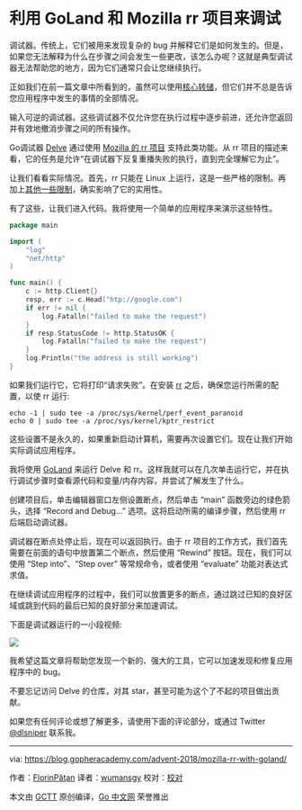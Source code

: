 # 利用 GoLand 和 Mozilla rr 项目来调试

调试器。传统上，它们被用来发现复杂的 bug 并解释它们是如何发生的。但是，如果您无法解释为什么在步骤之间会发生一些更改，该怎么办呢？这就是典型调试器无法帮助您的地方，因为它们通常只会让您继续执行。 

正如我们在前一篇文章中所看到的，虽然可以使用[核心转储](https://blog.gopheracademy.com/advent-2018/postmortem-debugging-delve/)，但它们并不总是告诉您应用程序中发生的事情的全部情况。 

输入可逆的调试器。这些调试器不仅允许您在执行过程中逐步前进，还允许您返回并有效地撤消步骤之间的所有操作。

Go调试器 [Delve](https://github.com/go-delve/delve) 通过使用 [Mozilla 的 rr 项目](https://rr-project.org/) 支持此类功能。从 rr 项目的描述来看，它的任务是允许“在调试器下反复重播失败的执行，直到完全理解它为止”。

让我们看看实际情况。首先，rr 只能在 Linux 上运行，这是一些严格的限制。再加上[其他一些限制](https://github.com/mozilla/rr/wiki/Building-And-Installing#hardwaresoftware-configuration)，确实影响了它的实用性。

有了这些，让我们进入代码。我将使用一个简单的应用程序来演示这些特性。

```go
package main

import (
	"log"
	"net/http"
)

func main() {
	c := http.Client{}
	resp, err := c.Head("htp://google.com")
	if err != nil {
		log.Fatalln("failed to make the request")
	}
	if resp.StatusCode != http.StatusOK {
		log.Fatalln("failed to make the request")
	}
	log.Println("the address is still working")
}
```

如果我们运行它，它将打印“请求失败”。在安装 [rr](https://github.com/mozilla/rr/wiki/Building-And-Installing) 之后，确保您运行所需的配置，以使 rr 运行:

```shell
echo -1 | sudo tee -a /proc/sys/kernel/perf_event_paranoid
echo 0 | sudo tee -a /proc/sys/kernel/kptr_restrict
```

这些设置不是永久的，如果重新启动计算机，需要再次设置它们。现在让我们开始实际调试应用程序。

我将使用 [GoLand](https://www.jetbrains.com/go/) 来运行 Delve 和 rr。这样我就可以在几次单击运行它，并在执行调试步骤时查看源代码和变量/内存内容，并尝试了解发生了什么。

创建项目后，单击编辑器窗口左侧设置断点，然后单击 “main” 函数旁边的绿色箭头，选择 “Record and Debug…” 选项。这将启动所需的编译步骤，然后使用 rr 后端启动调试器。

调试器在断点处停止后，现在可以返回执行。由于 rr 项目的工作方式，我们首先需要在前面的语句中放置第二个断点，然后使用 “Rewind” 按钮。现在，我们可以使用 “Step into”、“Step over” 等常规命令，或者使用 “evaluate” 功能对表达式求值。

在继续调试应用程序的过程中，我们可以放置更多的断点，通过跳过已知的良好区域或跳到代码的最后已知的良好部分来加速调试。

下面是调试器运行的一小段视频:

![](https://blog.gopheracademy.com/postimages/advent-2018/mozilla-rr-with-goland/debugging-with-rr.gif)

我希望这篇文章将帮助您发现一个新的、强大的工具，它可以加速发现和修复应用程序中的 bug。

不要忘记访问 Delve 的仓库，对其 star，甚至可能为这个了不起的项目做出贡献。

如果您有任何评论或想了解更多，请使用下面的评论部分，或通过 Twitter [@dlsniper](https://twitter.com/dlsniper) 联系我。

------

via: <https://blog.gopheracademy.com/advent-2018/mozilla-rr-with-goland/>

作者：[FlorinPăţan](https://twitter.com/dlsniper)
译者：[wumansgy](https://github.com/wumansgy)
校对：[校对]()

本文由 [GCTT](https://github.com/studygolang/GCTT) 原创编译，[Go 中文网](https://studygolang.com/) 荣誉推出